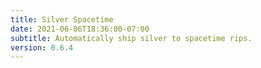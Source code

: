 ```yaml
---
title: Silver Spacetime
date: 2021-06-06T18:36:00-07:00
subtitle: Automatically ship silver to spacetime rips.
version: 0.6.4
---
```

